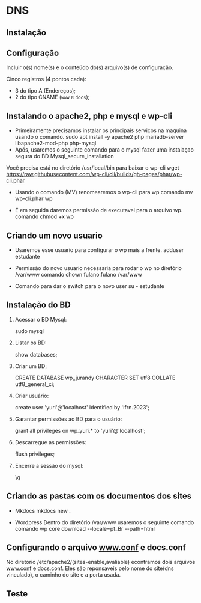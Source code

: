 # DNS

## Instalação



## Configuração

Incluir o(s) nome(s) e o conteúdo do(s) arquivo(s) de configuração.

Cinco registros (4 pontos cada):

- 3 do tipo A (Endereços);
- 2 do tipo CNAME (`www` e `docs`);
## Instalando o apache2, php e mysql e wp-cli
- Primeiramente precisamos instalar os principais serviços na maquina usando o comando.
sudo apt install -y apache2 php mariadb-server libapache2-mod-php php-mysql 
- Após, usaremos o seguinte comando para o mysql fazer uma instalaçao segura do BD
Mysql_secure_installation

Você precisa está no diretório /usr/local/bin para baixar o wp-cli
wget https://raw.githubusecontent.com/wp-cli/cli/builds/gh-pages/phar/wp-cli.phar

- Usando o comando (MV) renomearemos o wp-cli para wp
comando mv wp-cli.phar wp

- E em seguida daremos permissão de executavel para o arquivo wp.
comando chmod +x wp

## Criando um novo usuario 
- Usaremos esse usuario para configurar o wp mais a frente.
adduser estudante
- Permissão do novo usuario necessaria para rodar o wp no diretório /var/www
comando chown fulano:fulano /var/www

- Comando para dar o switch para o novo user
 su - estudante
## Instalação do BD

1. Acessar o BD Mysql:

   sudo mysql

2. Listar os BD:

   show databases;

3. Criar um BD;

   CREATE DATABASE wp_jurandy
     CHARACTER SET utf8
     COLLATE utf8_general_ci;

4. Criar usuário:
 
   create user 'yuri'@'localhost'
      identified by 'Ifrn.2023';

5. Garantar permissões ao BD para o usuário:

   grant all privileges on wp_yuri.* 
      to 'yuri'@'localhost';

6. Descarregue as permissões:

   flush privileges;

7. Encerre a sessão do mysql:

   \q
## Criando as pastas com os documentos dos sites
- Mkdocs
mkdocs new .

- Wordpress
Dentro do diretório /var/www usaremos o seguinte comando
comando wp core download --locale=pt_Br --path=html
## Configurando o arquivo www.conf e docs.conf
No diretorio /etc/apache2/(sites-enable,avaliable) econtramos dois arquivos www.conf e docs.conf. Eles são reponsaveis pelo nome do site(dns vinculado), o caminho do site e a porta usada. 


## Teste


